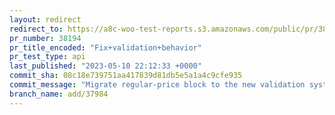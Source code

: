 ```yaml
---
layout: redirect
redirect_to: https://a8c-woo-test-reports.s3.amazonaws.com/public/pr/38194/api/index.html
pr_number: 38194
pr_title_encoded: "Fix+validation+behavior"
pr_test_type: api
last_published: "2023-05-10 22:12:33 +0000"
commit_sha: 08c18e739751aa417839d81db5e5a1a4c9cfe935
commit_message: "Migrate regular-price block to the new validation system"
branch_name: add/37984
---
```

